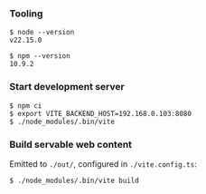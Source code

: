 ### Tooling

```console
$ node --version
v22.15.0

$ npm --version
10.9.2
```

### Start development server

```console
$ npm ci
$ export VITE_BACKEND_HOST=192.168.0.103:8080
$ ./node_modules/.bin/vite
```

### Build servable web content

Emitted to `./out/`, configured in `./vite.config.ts`:

```console
$ ./node_modules/.bin/vite build
```
